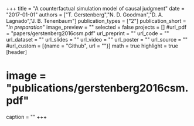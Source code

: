 +++
title = "A counterfactual simulation model of causal judgment"
date = "2017-01-01"
authors = ["T. Gerstenberg","N. D. Goodman","D. A. Lagnado","J. B. Tenenbaum"]
publication_types = ["2"]
publication_short = "_in preparation_"
image_preview = ""
selected = false
projects = []
#url_pdf = "papers/gerstenberg2016csm.pdf"
url_preprint = ""
url_code = ""
url_dataset = ""
url_slides = ""
url_video = ""
url_poster = ""
url_source = ""
#url_custom = [{name = "Github", url = ""}]
math = true
highlight = true
[header]
# image = "publications/gerstenberg2016csm.pdf"
caption = ""
+++

